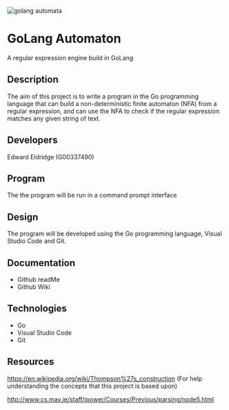 
![golang automata](https://user-images.githubusercontent.com/22448079/37838939-220e3878-2eb1-11e8-8cf8-d0f33e1cc39c.jpg)

# GoLang Automaton
A regular expression engine build in GoLang

## Description
The aim of this project is to write a program in the Go programming language that can
build a non-deterministic finite automaton (NFA) from a regular expression,
and can use the NFA to check if the regular expression matches any given
string of text.

## Developers
Edward Eldridge (G00337490)

## Program
The the program will be run in a command prompt interface

## Design
The program will be developed using the Go programming language, Visual Studio Code and Git.

## Documentation
- Github readMe
- Github Wiki

## Technologies
- Go
- Visual Studio Code
- Git

## Resources
https://en.wikipedia.org/wiki/Thompson%27s_construction (For help understanding the concepts that this project is based upon)

http://www.cs.may.ie/staff/jpower/Courses/Previous/parsing/node5.html

